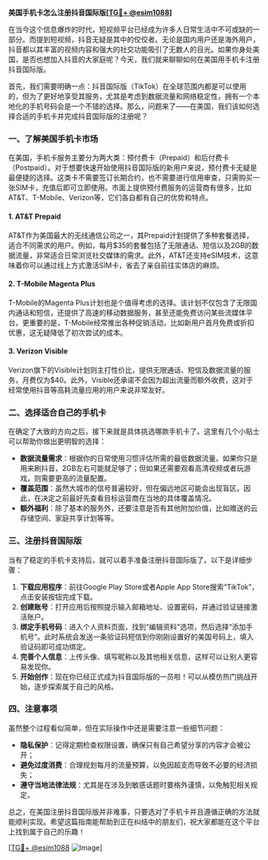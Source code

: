 **美国手机卡怎么注册抖音国际版[[TG💪+ @esim1088](https://t.me/s/esim1088)]**

在当今这个信息爆炸的时代，短视频平台已经成为许多人日常生活中不可或缺的一部分。而提到短视频，抖音无疑是其中的佼佼者。无论是国内用户还是海外用户，抖音都以其丰富的视频内容和强大的社交功能吸引了无数人的目光。如果你身处美国，是否也想加入抖音的大家庭呢？今天，我们就来聊聊如何在美国用手机卡注册抖音国际版。

首先，我们需要明确一点：抖音国际版（TikTok）在全球范围内都是可以使用的，但为了更好地享受其服务，尤其是考虑到数据流量和网络稳定性，拥有一个本地化的手机号码会是一个不错的选择。那么，问题来了——在美国，我们该如何选择合适的手机卡并完成抖音国际版的注册呢？

### 一、了解美国手机卡市场

在美国，手机卡服务主要分为两大类：预付费卡（Prepaid）和后付费卡（Postpaid）。对于想要快速开始使用抖音国际版的新用户来说，预付费卡无疑是最便捷的选择。这类卡不需要签订长期合约，也不需要进行信用审查，只需购买一张SIM卡，充值后即可立即使用。市面上提供预付费服务的运营商有很多，比如AT&T、T-Mobile、Verizon等，它们各自都有自己的优势和特点。

#### 1. AT&T Prepaid
AT&T作为美国最大的无线通信公司之一，其Prepaid计划提供了多种套餐选择，适合不同需求的用户。例如，每月$35的套餐包括了无限通话、短信以及2GB的数据流量，非常适合日常浏览社交媒体的需求。此外，AT&T还支持eSIM技术，这意味着你可以通过线上方式激活SIM卡，省去了亲自前往实体店的麻烦。

#### 2. T-Mobile Magenta Plus
T-Mobile的Magenta Plus计划也是个值得考虑的选择。该计划不仅包含了无限国内通话和短信，还提供了高速的移动数据服务，甚至还能免费访问某些流媒体平台。更重要的是，T-Mobile经常推出各种促销活动，比如新用户首月免费或折扣优惠，这无疑降低了初次尝试的成本。

#### 3. Verizon Visible
Verizon旗下的Visible计划则主打性价比，提供无限通话、短信及数据流量的服务，月费仅为$40。此外，Visible还承诺不会因为超出流量而额外收费，这对于经常使用抖音等高耗流量应用的用户来说非常友好。

### 二、选择适合自己的手机卡

在确定了大致的方向之后，接下来就是具体挑选哪款手机卡了。这里有几个小贴士可以帮助你做出更明智的选择：

- **数据流量需求**：根据你的日常使用习惯评估所需的最低数据流量。如果你只是用来刷抖音，2GB左右可能就足够了；但如果还需要观看高清视频或者玩游戏，则需要更高的流量配置。
- **覆盖范围**：虽然大城市的信号普遍较好，但在偏远地区可能会出现盲区。因此，在决定之前最好先查看目标运营商在当地的具体覆盖情况。
- **额外福利**：除了基本的服务外，还要注意是否有其他附加价值，比如赠送的云存储空间、家庭共享计划等等。

### 三、注册抖音国际版

当有了稳定的手机卡支持后，就可以着手准备注册抖音国际版了。以下是详细步骤：

1. **下载应用程序**：前往Google Play Store或者Apple App Store搜索“TikTok”，点击安装按钮完成下载。
2. **创建账号**：打开应用后按照提示输入邮箱地址、设置密码，并通过验证链接激活账户。
3. **绑定手机号码**：进入个人资料页面，找到“编辑资料”选项，然后选择“添加手机号”。此时系统会发送一条验证码短信到你刚刚设置好的美国号码上，填入验证码即可成功绑定。
4. **完善个人信息**：上传头像、填写昵称以及其他相关信息，这样可以让别人更容易发现你。
5. **开始创作**：现在你已经正式成为抖音国际版的一员啦！可以从模仿热门挑战开始，逐步探索属于自己的风格。

### 四、注意事项

虽然整个过程看似简单，但在实际操作中还是需要注意一些细节问题：

- **隐私保护**：记得定期检查权限设置，确保只有自己希望分享的内容才会被公开；
- **避免过度消费**：合理规划每月的流量预算，以免因超支而导致不必要的经济损失；
- **遵守当地法律法规**：尤其是在涉及到敏感话题时要格外谨慎，以免触犯相关规定。

总之，在美国注册抖音国际版并非难事，只要选对了手机卡并且遵循正确的方法就能顺利实现。希望这篇指南能帮助到正在纠结中的朋友们，祝大家都能在这个平台上找到属于自己的乐趣！

[[TG💪+ @esim1088](https://t.me/s/esim1088) ![Image](https://i.postimg.cc/4NQfJmqS/Snipaste-2025-05-13-00-14-12.png)]